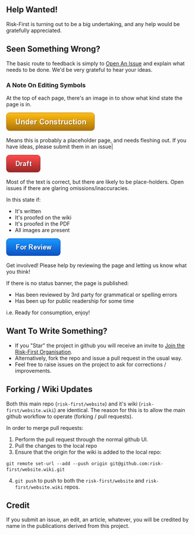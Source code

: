 ## Help Wanted!

Risk-First is turning out to be a big undertaking, and any help would be gratefully appreciated.  

## Seen Something Wrong?

The basic route to feedback is simply to [Open An Issue](https://github.com/risk-first/website/issues) and explain what needs to be done.  We'd be very grateful to hear your ideas.

### A Note On Editing Symbols

At the top of each page, there's an image in to show what kind state the page is in.  

![Under Construction](images/state/uc.png)

Means this is probably a placeholder page, and needs fleshing out.  If you have ideas, please submit them in an issue|

![Draft](images/state/draft.png)

Most of the text is correct, but there are likely to be place-holders.   Open issues if there are glaring omissions/inaccuracies.

In this state if:
 - It's written
 - It's proofed on the wiki
 - It's proofed in the PDF
 - All images are present
 
![For Review](images/state/for-review.png)
 
Get involved!  Please help by reviewing the page and letting us know what you think!  

If there is no status banner, the page is published:

- Has been reviewed by 3rd party for grammatical or spelling errors
- Has been up for public readership for some time

i.e. Ready for consumption, enjoy!

## Want To Write Something?

- If you "Star" the project in github you will receive an invite to [Join the Risk-First Organisation](https://github.com/risk-first).
- Alternatively, fork the repo and issue a pull request in the usual way.
- Feel free to raise issues on the project to ask for corrections / improvements.

## Forking / Wiki Updates

Both this main repo (`risk-first/website`) and it's wiki (`risk-first/website.wiki`) are identical.  The reason for this is to allow the main github workflow to operate (forking / pull requests).

In order to merge pull requests:

1. Perform the pull request through the normal github UI.
2. Pull the changes to the local repo
3. Ensure that the origin for the wiki is added to the local repo:

```
git remote set-url --add --push origin git@github.com:risk-first/website.wiki.git
```

4. `git push` to push to both the `risk-first/website` and `risk-first/website.wiki` repos.

## Credit

If you submit an issue, an edit, an article, whatever, you will be credited by name in the publications derived from this project.  
